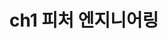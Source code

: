 ---
category: [ch1 피처 엔지니어링] #Category ID.
title: ch1 피처 엔지니어링 #Category title.
description: ch1 피처 엔지니어링
---